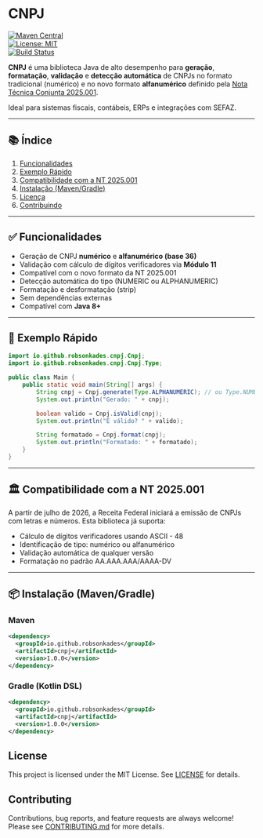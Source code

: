 # CNPJ

[![Maven Central](https://img.shields.io/maven-central/v/io.github.robsonkades/cnpj)](https://search.maven.org/artifact/io.github.robsonkades/cnpj)  
[![License: MIT](https://img.shields.io/badge/License-MIT-blue.svg)](https://opensource.org/licenses/MIT)  
[![Build Status](https://github.com/robsonkades/cnpj/actions/workflows/maven.yml/badge.svg)](https://github.com/robsonkades/cnpj/actions)

**CNPJ** é uma biblioteca Java de alto desempenho para **geração**, **formatação**, **validação** e **detecção automática** de CNPJs no formato tradicional (numérico) e no novo formato **alfanumérico** definido pela [Nota Técnica Conjunta 2025.001](https://www.gov.br/receitafederal/).

Ideal para sistemas fiscais, contábeis, ERPs e integrações com SEFAZ.

---

## 📚 Índice

1. [Funcionalidades](#funcionalidades)
2. [Exemplo Rápido](#exemplo-rápido)
3. [Compatibilidade com a NT 2025.001](#compatibilidade-com-a-nt-2025001)
4. [Instalação (Maven/Gradle)](#instalação-mavengradle)
5. [Licença](#licença)
6. [Contribuindo](#contribuindo)

---

## ✅ Funcionalidades

- Geração de CNPJ **numérico** e **alfanumérico (base 36)**
- Validação com cálculo de dígitos verificadores via **Módulo 11**
- Compatível com o novo formato da NT 2025.001
- Detecção automática do tipo (NUMERIC ou ALPHANUMERIC)
- Formatação e desformatação (strip)
- Sem dependências externas
- Compatível com **Java 8+**

---

## 🚀 Exemplo Rápido

```java
import io.github.robsonkades.cnpj.Cnpj;
import io.github.robsonkades.cnpj.Cnpj.Type;

public class Main {
    public static void main(String[] args) {
        String cnpj = Cnpj.generate(Type.ALPHANUMERIC); // ou Type.NUMERIC
        System.out.println("Gerado: " + cnpj);

        boolean valido = Cnpj.isValid(cnpj);
        System.out.println("É válido? " + valido);

        String formatado = Cnpj.format(cnpj);
        System.out.println("Formatado: " + formatado);
    }
}
```

---

## 🏛️ Compatibilidade com a NT 2025.001

A partir de julho de 2026, a Receita Federal iniciará a emissão de CNPJs com letras e números.
Esta biblioteca já suporta:
- Cálculo de dígitos verificadores usando ASCII - 48
- Identificação de tipo: numérico ou alfanumérico
- Validação automática de qualquer versão
- Formatação no padrão AA.AAA.AAA/AAAA-DV

---

## 📦 Instalação (Maven/Gradle)

### Maven

```xml
<dependency>
  <groupId>io.github.robsonkades</groupId>
  <artifactId>cnpj</artifactId>
  <version>1.0.0</version>
</dependency>
```

### Gradle (Kotlin DSL)

```xml
<dependency>
  <groupId>io.github.robsonkades</groupId>
  <artifactId>cnpj</artifactId>
  <version>1.0.0</version>
</dependency>
```

## License

This project is licensed under the MIT License. See [LICENSE](./LICENSE) for details.

## Contributing

Contributions, bug reports, and feature requests are always welcome! Please see [CONTRIBUTING.md](./CONTRIBUTING.md) for more details.